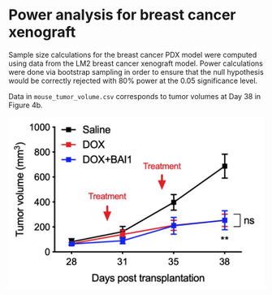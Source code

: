 # Power analysis for breast cancer xenograft

Sample size calculations for the breast cancer PDX model were computed using data from the LM2 breast cancer xenograft model.  Power calculations were done via bootstrap sampling in order to ensure that the null hypothesis would be correctly rejected with 80% power at the 0.05 significance level.

Data in `mouse_tumor_volume.csv` corresponds to tumor volumes at Day 38 in Figure 4b.

<img src="tumor_volume_time_course.jpg" width=600>
